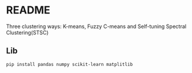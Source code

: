 # README
Three clustering ways: K-means, Fuzzy C-means and Self-tuning Spectral Clustering(STSC)

## Lib
```bash
pip install pandas numpy scikit-learn matplitlib
```
